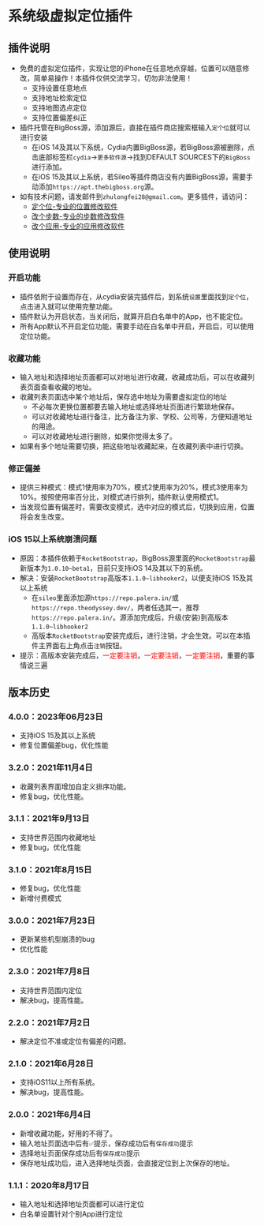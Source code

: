 # 系统级虚拟定位插件

## 插件说明
* 免费的虚拟定位插件，实现让您的iPhone在任意地点穿越，位置可以随意修改，简单易操作！本插件仅供交流学习，切勿非法使用！
  * 支持设置任意地点
  * 支持地址检索定位
  * 支持地图选点定位
  * 支持位置偏差纠正
* 插件托管在BigBoss源，添加源后，直接在插件商店搜索框输入`定个位`就可以进行安装
  * 在iOS 14及其以下系统，Cydia内置BigBoss源，若BigBoss源被删除，点击底部标签栏`cydia`->`更多软件源`->找到DEFAULT SOURCES下的`BigBoss`进行添加。
  * 在iOS 15及其以上系统，若Sileo等插件商店没有内置BigBoss源，需要手动添加`https://apt.thebigboss.org`源。
* 如有技术问题，请发邮件到`zhulongfei28@gmail.com`。更多插件，请访问：
  * [定个位-专业的位置修改软件](http://cydia.saurik.com/package/me.lochook.app)
  * [改个步数-专业的步数修改软件](http://cydia.saurik.com/package/me.health.app)
  * [改个应用-专业的应用修改软件](http://cydia.saurik.com/package/me.afhook.app)

## 使用说明
### 开启功能
* 插件依附于设置而存在，从cydia安装完插件后，到系统`设置`里面找到`定个位`，点击进入就可以使用完整功能。
* 插件默认为开启状态，当关闭后，就算开启白名单中的App，也不能定位。
* 所有App默认不开启定位功能，需要手动在白名单中开启，开启后，可以使用定位功能。

### 收藏功能
* 输入地址和选择地址页面都可以对地址进行收藏，收藏成功后，可以在收藏列表页面查看收藏的地址。
* 收藏列表页面选中某个地址后，保存选中地址为需要虚拟定位的地址
  * 不必每次更换位置都要去输入地址或选择地址页面进行繁琐地保存。
  * 可以对收藏地址进行备注，比方备注为家、学校、公司等，方便知道地址的用途。
  * 可以对收藏地址进行删除，如果你觉得太多了。
* 如果有多个地址需要切换，把这些地址收藏起来，在收藏列表中进行切换。

### 修正偏差
* 提供三种模式：模式1使用率为70%，模式2使用率为20%，模式3使用率为10%。按照使用率百分比，对模式进行排列，插件默认使用模式1。
* 当发现位置有偏差时，需要改变模式，选中对应的模式后，切换到应用，位置将会发生改变。

### iOS 15以上系统崩溃问题
* 原因：本插件依赖于`RocketBootstrap`，BigBoss源里面的`RocketBootstrap`最新版本为`1.0.10~beta1`，目前只支持iOS 14及其以下的系统。
* 解决：安装`RocketBootstrap`高版本`1.1.0~libhooker2`，以便支持iOS 15及其以上系统
  * 在`sileo`里面添加源`https://repo.palera.in/`或`https://repo.theodyssey.dev/`，两者任选其一，推荐`https://repo.palera.in/`。源添加完成后，升级(安装)到高版本`1.1.0~libhooker2`
  * 高版本`RocketBootstrap`安装完成后，进行注销，才会生效。可以在本插件主界面右上角点击`注销`按钮。
* 提示：高版本安装完成后，<font color="red">一定要注销</font>，<font color="red">一定要注销</font>，<font color="red">一定要注销</font>，重要的事情说三遍 

## 版本历史
### 4.0.0：2023年06月23日
* 支持iOS 15及其以上系统
* 修复位置偏差bug，优化性能

### 3.2.0：2021年11月4日
* 收藏列表界面增加自定义排序功能。
* 修复bug，优化性能。

### 3.1.1：2021年9月13日
* 支持世界范围内收藏地址
* 修复bug，优化性能

### 3.1.0：2021年8月15日
* 修复bug，优化性能
* 新增付费模式

### 3.0.0：2021年7月23日
* 更新某些机型崩溃的bug
* 优化性能

### 2.3.0：2021年7月8日
* 支持世界范围内定位
* 解决bug，提高性能。

### 2.2.0：2021年7月2日
* 解决定位不准或定位有偏差的问题。

### 2.1.0：2021年6月28日
* 支持iOS11以上所有系统。
* 解决bug，提高性能。

### 2.0.0：2021年6月4日
* 新增收藏功能，好用的不得了。
* 输入地址页面选中后有`✅`提示，保存成功后有`保存成功`提示
* 选择地址页面保存成功后有`保存成功`提示
* 保存地址成功后，进入选择地址页面，会直接定位到上次保存的地址。

### 1.1.1：2020年8月17日
* 输入地址和选择地址页面都可以进行定位
* 白名单设置针对个别App进行定位